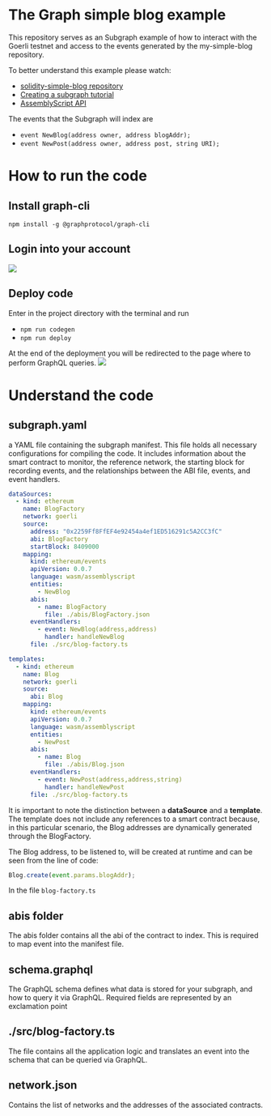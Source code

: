 # The Graph simple blog example
This repository serves as an Subgraph example of how to interact with the Goerli testnet and access to the events generated by the my-simple-blog repository.

To better understand this example please watch: 
* [solidity-simple-blog repository](https://github.com/kchain-solutions/solidity-simple-blog)
* [Creating a subgraph tutorial](https://thegraph.com/docs/en/developing/creating-a-subgraph/)
* [AssemblyScript API](https://thegraph.com/docs/en/developing/assemblyscript-api/)

The events that the Subgraph will index are
* ```event NewBlog(address owner, address blogAddr);```
* ```event NewPost(address owner, address post, string URI);```

# How to run the code

## Install graph-cli
```npm install -g @graphprotocol/graph-cli```

## Login into your account
![](./img/auth.png)

## Deploy code
Enter in the project directory with the terminal and run
* ```npm run codegen```
* ```npm run deploy```

At the end of the deployment you will be redirected to the page where to perform GraphQL queries.
![](./img/simple-blog.png)


# Understand the code

## subgraph.yaml
a YAML file containing the subgraph manifest. 
This file holds all necessary configurations for compiling the code. It includes information about the smart contract to monitor, the reference network, the starting block for recording events, and the relationships between the ABI file, events, and event handlers.

```yaml
dataSources:
  - kind: ethereum
    name: BlogFactory
    network: goerli
    source:
      address: "0x2259Ff8FfEF4e92454a4ef1ED516291c5A2CC3fC"
      abi: BlogFactory
      startBlock: 8409000
    mapping:
      kind: ethereum/events
      apiVersion: 0.0.7
      language: wasm/assemblyscript
      entities:
        - NewBlog
      abis:
        - name: BlogFactory
          file: ./abis/BlogFactory.json
      eventHandlers:
        - event: NewBlog(address,address)
          handler: handleNewBlog
      file: ./src/blog-factory.ts
```

```yaml
templates:
  - kind: ethereum
    name: Blog
    network: goerli
    source:
      abi: Blog
    mapping:
      kind: ethereum/events
      apiVersion: 0.0.7
      language: wasm/assemblyscript
      entities:
        - NewPost
      abis:
        - name: Blog
          file: ./abis/Blog.json
      eventHandlers:
        - event: NewPost(address,address,string)
          handler: handleNewPost
      file: ./src/blog-factory.ts
```
It is important to note the distinction between a **dataSource** and a **template**. The template does not include any references to a smart contract because, in this particular scenario, the Blog addresses are dynamically generated through the BlogFactory.

The Blog address, to be listened to, will be created at runtime and can be seen from the line of code:

```typescript
Blog.create(event.params.blogAddr);
```

In the file ```blog-factory.ts```

## abis folder
The abis folder contains all the abi of the contract to index. This is required to map event into the manifest file.


## schema.graphql
The GraphQL schema defines what data is stored for your subgraph, and how to query it via GraphQL.
Required fields are represented by an exclamation point

## ./src/blog-factory.ts
The file contains all the application logic and translates an event into the schema that can be queried via GraphQL.

## network.json
Contains the list of networks and the addresses of the associated contracts.
